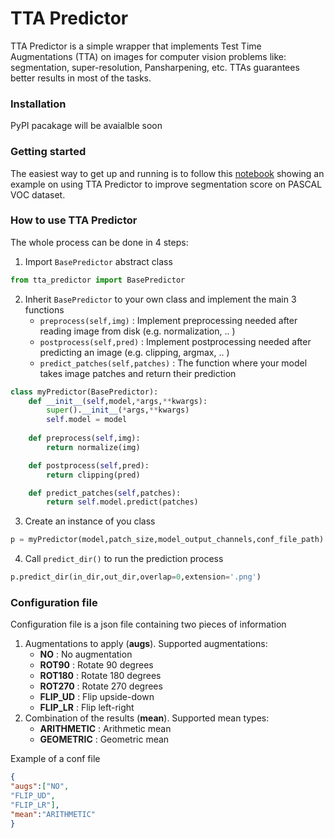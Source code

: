 
# TTA Predictor

TTA Predictor is a simple wrapper that implements Test Time Augmentations (TTA) on images for computer vision problems like: segmentation, super-resolution, Pansharpening, etc. TTAs guarantees better results in most of the tasks.

### Installation
PyPI pacakage will be avaialble soon

### Getting started
The easiest way to get up and running is to follow this [notebook](https://github.com/andrewekhalel/tta_predictor/blob/master/examples/pascal_voc.ipynb) showing an example on using TTA Predictor to improve segmentation score on PASCAL VOC dataset.

### How to use TTA Predictor
The whole process can be done in 4 steps:
1.  Import `BasePredictor` abstract class 
```python
from tta_predictor import BasePredictor
```
2. Inherit `BasePredictor` to your own class and implement the main 3 functions 
	* `preprocess(self,img)` :  Implement preprocessing needed after reading image from disk (e.g. normalization, .. )
	* `postprocess(self,pred)` :  Implement postprocessing needed after predicting an image (e.g. clipping, argmax, .. )
	* `predict_patches(self,patches)` :  The function where your model takes image patches and return their prediction

```python
class myPredictor(BasePredictor):
    def __init__(self,model,*args,**kwargs):
        super().__init__(*args,**kwargs)
        self.model = model
        
    def preprocess(self,img):
        return normalize(img)

    def postprocess(self,pred):
        return clipping(pred)

    def predict_patches(self,patches):
        return self.model.predict(patches)
```
3. Create an instance of you class
```python
p = myPredictor(model,patch_size,model_output_channels,conf_file_path)
```
4.  Call `predict_dir()` to run the prediction process 
``` python
p.predict_dir(in_dir,out_dir,overlap=0,extension='.png')
```
### Configuration file
Configuration file is a json file containing two pieces of information
1. Augmentations to apply (**augs**). Supported augmentations:
	* **NO** : No augmentation
	* **ROT90** : Rotate 90 degrees
	* **ROT180** : Rotate 180 degrees
	* **ROT270** : Rotate 270 degrees
	* **FLIP_UD** : Flip upside-down
	* **FLIP_LR** : Flip left-right
2. Combination of the results (**mean**). Supported mean types:
	* **ARITHMETIC** : Arithmetic mean
	* **GEOMETRIC** : Geometric mean

Example of a conf file
```json
{
"augs":["NO",
"FLIP_UD",
"FLIP_LR"],
"mean":"ARITHMETIC"
}
```